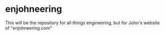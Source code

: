 # enjohneering
This will be the repository for all things engineering, but for John's website of "enjohneering.com"
